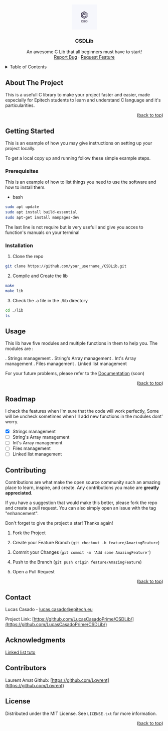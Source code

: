 <!-- PROJECT LOGO -->
<br />
<div  align="center">
<a  href="https://github.com/LucasCasadoPrime/CSDLib/blob/master/assets/logo.png">
<img  src="assets/logo.png"  alt="Logo"  width="80"  height="80">
</a>
<h3  align="center">CSDLib</h3>
<p  align="center">
An awesome C Lib that all beginners must have to start!
<br />
<a  href="https://github.com/LucasCasadoPrime/CSDLib/issues">Report Bug</a>
·
<a  href="https://github.com/LucasCasadoPrime/CSDLib/issues">Request Feature</a>
</p>
</div>


<!-- TABLE OF CONTENTS -->
<details>
<summary>Table of Contents</summary>
	<ol>
		<li>
			<a  href="#about-the-project">About The Project</a>
		</li>
		<li>
			<a  href="#getting-started">Getting Started</a>
				<ul>
					<li><a  href="#prerequisites">Prerequisites</a></li>
					<li><a  href="#installation">Installation</a></li>
				</ul>
		</li>
		<li><a  href="#usage">Usage</a></li>
		<li><a  href="#roadmap">Roadmap</a></li>
		<li><a  href="#contributing">Contributing</a></li>
		<li><a  href="#contact">Contact</a></li>
        <li><a  href="#acknowledgments"> Acknowledgments</a></li>
        <li><a  href="#contributors"> Contributors</a></li>
		<li><a  href="#license">License</a></li>
	</ol>
</details>

<!-- ABOUT THE PROJECT -->

## About The Project
This is a usefull C library to make your project faster and easier, made especially for Epitech students to learn and understand C language and it's particularities.

<p  align="right">(<a  href="#top">back to top</a>)</p>


<!-- GETTING STARTED -->

## Getting Started

This is an example of how you may give instructions on setting up your project locally.

To get a local copy up and running follow these simple example steps.
  

### Prerequisites

This is an example of how to list things you need to use the software and how to install them.

* bash
```sh
sudo apt update
sudo apt install build-essential
sudo apt-get install manpages-dev
```
The last line is not require but is very usefull and give you acces to function's manuals on your terminal

### Installation

1. Clone the repo

```sh
git clone https://github.com/your_username_/CSDLib.git
```
2. Compile and Create the lib

```sh
make
make lib
```
3. Check the .a file in the  ./lib directory
```sh
cd ./lib
ls
```

<!-- USAGE EXAMPLES -->

## Usage

This lib have five modules and multiple functions in them to help you.
The modules are :

. Strings management
. String's Array management
. Int's Array management
. Files management
. Linked list management 

For your future problems, please refer to the [Documentation]() (soon)

<p  align="right">(<a  href="#top">back to top</a>)</p>

<!-- ROADMAP -->

## Roadmap 
I check the features when I'm sure that the code will work perfectly, Some will be uncheck sometimes when I'll add new functions in the modules dont' worry.

- [x] Strings management
- [ ] String's Array management
- [ ] Int's Array management
- [ ] Files management
- [ ] Linked list management 

<!-- CONTRIBUTING -->

## Contributing

  

Contributions are what make the open source community such an amazing place to learn, inspire, and create. Any contributions you make are **greatly appreciated**.

  

If you have a suggestion that would make this better, please fork the repo and create a pull request. You can also simply open an issue with the tag "enhancement".

Don't forget to give the project a star! Thanks again!

  

1. Fork the Project

2. Create your Feature Branch (`git checkout -b feature/AmazingFeature`)

3. Commit your Changes (`git commit -m 'Add some AmazingFeature'`)

4. Push to the Branch (`git push origin feature/AmazingFeature`)

5. Open a Pull Request

<p  align="right">(<a  href="#top">back to top</a>)</p>
<!-- CONTACT -->

## Contact

  

Lucas Casado  - lucas.casado@epitech.eu

Project Link: [https://github.com/LucasCasadoPrime/CSDLib/](https://github.com/LucasCasadoPrime/CSDLib/)

<!-- ACKNOWLEDGMENTS -->

## Acknowledgments

[Linked list tuto](https://www.codegrepper.com/code-examples/c/linked++list+in+c)

<!-- MARKDOWN LINKS & IMAGES -->

<!-- https://www.markdownguide.org/basic-syntax/#reference-style-links -->

<!-- CONTRIBUTOR -->

## Contributors

Laurent Amat Github: [https://github.com/Lqvrent](https://github.com/Lqvrent)



<!-- LICENSE -->

## License

  

Distributed under the MIT License. See `LICENSE.txt` for more information.

  

<p  align="right">(<a  href="#top">back to top</a>)</p>